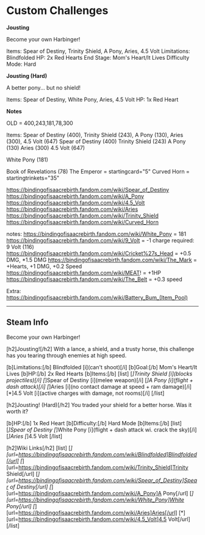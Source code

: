 # Custom Challenges

**Jousting**

Become your own Harbinger!

Items: Spear of Destiny, Trinity Shield, A Pony, Aries, 4.5 Volt
Limitations: Blindfolded
HP: 2x Red Hearts
End Stage: Mom's Heart/It Lives
Difficulty Mode: Hard

**Jousting (Hard)**

A better pony... but no shield!

Items: Spear of Destiny, White Pony, Aries, 4.5 Volt
HP: 1x Red Heart



**Notes**

OLD = 400,243,181,78,300

Items: Spear of Destiny (400), Trinity Shield (243), A Pony (130), Aries (300), 4.5 Volt (647)
Spear of Destiny (400)
Trinity Shield (243)
A Pony (130)
Aries (300)
4.5 Volt (647)

White Pony (181)


Book of Revelations (78)
The Emperor = startingcard="5"
Curved Horn = startingtrinkets="35"

https://bindingofisaacrebirth.fandom.com/wiki/Spear_of_Destiny
https://bindingofisaacrebirth.fandom.com/wiki/A_Pony
https://bindingofisaacrebirth.fandom.com/wiki/4.5_Volt
https://bindingofisaacrebirth.fandom.com/wiki/Aries
https://bindingofisaacrebirth.fandom.com/wiki/Trinity_Shield
https://bindingofisaacrebirth.fandom.com/wiki/Curved_Horn

notes:
https://bindingofisaacrebirth.fandom.com/wiki/White_Pony = 181
https://bindingofisaacrebirth.fandom.com/wiki/9_Volt = -1 charge required: 9 Volt (116)
https://bindingofisaacrebirth.fandom.com/wiki/Cricket%27s_Head = +0.5 DMG, *1.5 DMG
https://bindingofisaacrebirth.fandom.com/wiki/The_Mark = +Hearts, +1 DMG, +0.2 Speed
https://bindingofisaacrebirth.fandom.com/wiki/MEAT! = +1HP
https://bindingofisaacrebirth.fandom.com/wiki/The_Belt = +0.3 speed

Extra:
https://bindingofisaacrebirth.fandom.com/wiki/Battery_Bum_(Item_Pool)

---

## Steam Info

Become your own Harbinger!

[h2]Jousting![/h2]
With a lance, a shield, and a trusty horse, this challenge has you tearing through enemies at high speed.

[b]Limitations:[/b] Blindfolded [i](can't shoot)[/i]
[b]Goal:[/b] Mom's Heart/It Lives
[b]HP:[/b] 2x Red Hearts
[b]Items:[/b]
[list]
[*]Trinity Shield [i](blocks projectiles)[/i]
[*]Spear of Destiny [i](melee weapon)[/i]
[*]A Pony [i](flight + dash attack)[/i]
[*]Aries [i](no contact damage at speed + ram damage)[/i]
[*]4.5 Volt [i](active charges with damage, not rooms)[/i]
[/list]

[h2]Jousting! (Hard)[/h2]
You traded your shield for a better horse. Was it worth it?

[b]HP:[/b] 1x Red Heart
[b]Difficulty:[/b] Hard Mode
[b]Items:[/b]
[list]
[*]Spear of Destiny
[*]White Pony [i](flight + dash attack wi. crack the sky)[/i]
[*]Aries
[*]4.5 Volt
[/list]

[h2]Wiki Links[/h2]
[list]
[*][url=https://bindingofisaacrebirth.fandom.com/wiki/Blindfolded]Blindfolded[/url]
[*][url=https://bindingofisaacrebirth.fandom.com/wiki/Trinity_Shield]Trinity Shield[/url]
[*][url=https://bindingofisaacrebirth.fandom.com/wiki/Spear_of_Destiny]Spear of Destiny[/url]
[*][url=https://bindingofisaacrebirth.fandom.com/wiki/A_Pony]A Pony[/url]
[*][url=https://bindingofisaacrebirth.fandom.com/wiki/White_Pony]White Pony[/url]
[*][url=https://bindingofisaacrebirth.fandom.com/wiki/Aries]Aries[/url]
[*][url=https://bindingofisaacrebirth.fandom.com/wiki/4.5_Volt]4.5 Volt[/url]
[/list]
